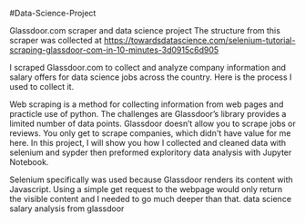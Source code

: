 #Data-Science-Project

Glassdoor.com scraper and data science project
The structure from this scraper was collected at https://towardsdatascience.com/selenium-tutorial-scraping-glassdoor-com-in-10-minutes-3d0915c6d905

I scraped Glassdoor.com to collect and analyze company information and salary offers for data science jobs across the country. Here is the process I used to collect it.

Web scraping is a method for collecting information from web pages and practicle use of python. The challenges are Glassdoor’s library provides a limited number of data points. Glassdoor doesn’t allow you to scrape jobs or reviews. You only get to scrape companies, which didn't have value for me here. In this project, I will show you how I collected and cleaned data with selenium and sypder then preformed exploritory data analysis with Jupyter Notebook.

Selenium specifically was used because Glassdoor renders its content with Javascript. Using a simple get request to the webpage would only return the visible content and I needed to go much deeper than that.
data science salary analysis from glassdoor

